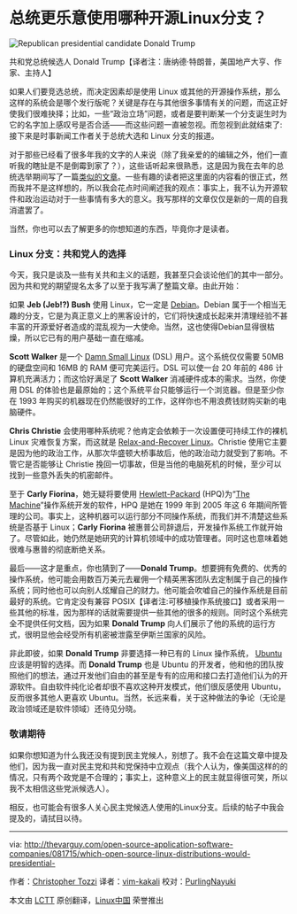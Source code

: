 总统更乐意使用哪种开源Linux分支？
================================================================================
![Republican presidential candidate Donald Trump
](http://thevarguy.com/site-files/thevarguy.com/files/imagecache/medium_img/uploads/2015/08/donaldtrump.jpg)

共和党总统候选人 Donald Trump【译者注：唐纳德·特朗普，美国地产大亨、作家、主持人】

如果人们要竞选总统，而决定因素却是使用 Linux 或其他的开源操作系统，那么这样的系统会是哪个发行版呢？关键是存在与其他很多事情有关的问题，而这正好使我们很难抉择；比如，一些“政治立场”问题，或者是要判断某一个分支诞生时为它的名字加上感叹号是否合适——而这些问题一直被忽视。而忽视到此就结束了:接下来是时事新闻工作者关于总统大选和 Linux 分支的报道。

对于那些已经看了很多年我的文字的人来说（除了我亲爱的的编辑之外，他们一直听我的瞎扯是不是倒霉到家了？），这些话听起来很熟悉，这是因为我在去年的总统选举期间写了一篇[类似的文章][1]。一些有趣的读者把这里面的内容看的很正式，然而我并不是这样想的，所以我会花点时间阐述我的观点：事实上，我不认为开源软件和政治运动对于一些事情有多大的意义。我写那样的文章仅仅是新的一周的自我消遣罢了。

当然，你也可以去了解更多的你想知道的东西，毕竟你才是读者。

### Linux 分支：共和党人的选择 ###

今天，我只是谈及一些有关共和主义的话题，我甚至只会谈论他们的其中一部分。因为共和党的期望提名太多了以至于我写满了整篇文章。由此开始：

如果 **Jeb (Jeb!?) Bush** 使用 Linux，它一定是 [Debian][2]。Debian 属于一个相当无趣的分支，它是为真正意义上的黑客设计的，它们将快速成长起来并清理经验不甚丰富的开源爱好者造成的混乱视为一大使命。当然，这也使得Debian显得很枯燥，所以它已有的用户基础一直在缩减。

**Scott Walker** 是一个 [Damn Small Linux][3] (DSL) 用户。这个系统仅仅需要 50MB 的硬盘空间和 16MB 的 RAM 便可完美运行。DSL 可以使一台 20 年前的 486 计算机充满活力；而这恰好满足了 **Scott Walker** 消减硬件成本的需求。当然，你使用 DSL 的体验也是最原始的；这个系统平台只能够运行一个浏览器。但是至少你在 1993 年购买的机器现在仍然能很好的工作，这样你也不用浪费钱财购买新的电脑硬件。

**Chris Christie** 会使用哪种系统呢？他肯定会依赖于一次设置便可持续工作的裸机 Linux 灾难恢复方案，而这就是 [Relax-and-Recover Linux][4]。Christie 使用它主要是因为他的政治工作，从那次华盛顿大桥事故后，他的政治动力就受到了影响。不管它是否能够让 Christie 挽回一切事故，但是当他的电脑死机的时候，至少可以找到一些意外丢失的机密邮件。

至于 **Carly Fiorina**，她无疑将要使用 [Hewlett-Packard][6] (HPQ)为“[The Machine][5]”操作系统开发的软件，HPQ 是她在 1999 年到 2005 年这 6 年期间所管理的公司。事实上，这种机器可以运行部分不同操作系统，而我们并不清楚这些系统是否基于 Linux；**Carly Fiorina** 被惠普公司辞退后，开发操作系统工作就开始了。尽管如此，她仍然是她研究的计算机领域中的成功管理者。同时这也意味着她很难与惠普的彻底断绝关系。

最后——这才是重点，你也猜到了——**Donald Trump**。想要拥有免费的、优秀的操作系统，他可能会用数百万美元去雇佣一个精英黑客团队去定制属于自己的操作系统；同时他也可以向别人炫耀自己的财力。他可能会吹嘘自己的操作系统是目前最好的系统。它肯定没有兼容 POSIX【译者注:可移植操作系统接口】或者采用一些其他的标准，因为那样的话就需要提供一些其他的很多的规则。同时这个系统完全不提供任何文档，因为如果 **Donald Trump** 向人们展示了他的系统的运行方式，很明显他会经受所有机密被泄露至伊斯兰国家的风险。

非此即彼，如果 **Donald Trump** 非要选择一种已有的 Linux 操作系统， [Ubuntu][7] 应该是明智的选择。而 **Donald Trump** 也是 Ubuntu 的开发者，他和他的团队按照他们的想法，通过开发他们自由的甚至是专有的应用和接口去打造他们认为的开源软件。自由软件纯化论者却很不喜欢这种开发模式，他们很反感使用 Ubuntu，反而很多其他人更喜欢 Ubuntu。当然，长远来看，关于这种做法的争论（无论是政治领域还是软件领域）还待见分晓。

### 敬请期待 ###

如果你想知道为什么我还没有提到民主党候人，别想了。我不会在这篇文章中提及他们，因为我一直对民主党和共和党保持中立观点（我个人认为，像美国这样的的情况，只有两个政党是不合理的；事实上，这种意义上的民主就显得很可笑，所以我不太相信这些党派候选人）。

相反，也可能会有很多人关心民主党候选人使用的Linux分支。后续的帖子中我会提及的，请拭目以待。

--------------------------------------------------------------------------------

via: http://thevarguy.com/open-source-application-software-companies/081715/which-open-source-linux-distributions-would-presidential-

作者：[Christopher Tozzi][a]
译者：[vim-kakali](https://github.com/vim-kakali)
校对：[PurlingNayuki](https://github.com/PurlingNayuki)

本文由 [LCTT](https://github.com/LCTT/TranslateProject) 原创翻译，[Linux中国](https://linux.cn/) 荣誉推出

[a]:http://thevarguy.com/author/christopher-tozzi
[1]:http://thevarguy.com/open-source-application-software-companies/aligning-linux-distributions-presidential-hopefuls
[2]:http://debian.org/
[3]:http://www.damnsmalllinux.org/
[4]:http://relax-and-recover.org/
[5]:http://thevarguy.com/open-source-application-software-companies/061614/hps-machine-open-source-os-truly-revolutionary
[6]:http://hp.com/
[7]:http://ubuntu.com/
